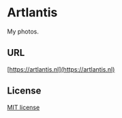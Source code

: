 # Artlantis

My photos.


## URL

[https://artlantis.nl](https://artlantis.nl)

## License

[MIT license](http://opensource.org/licenses/mit-license.php)
